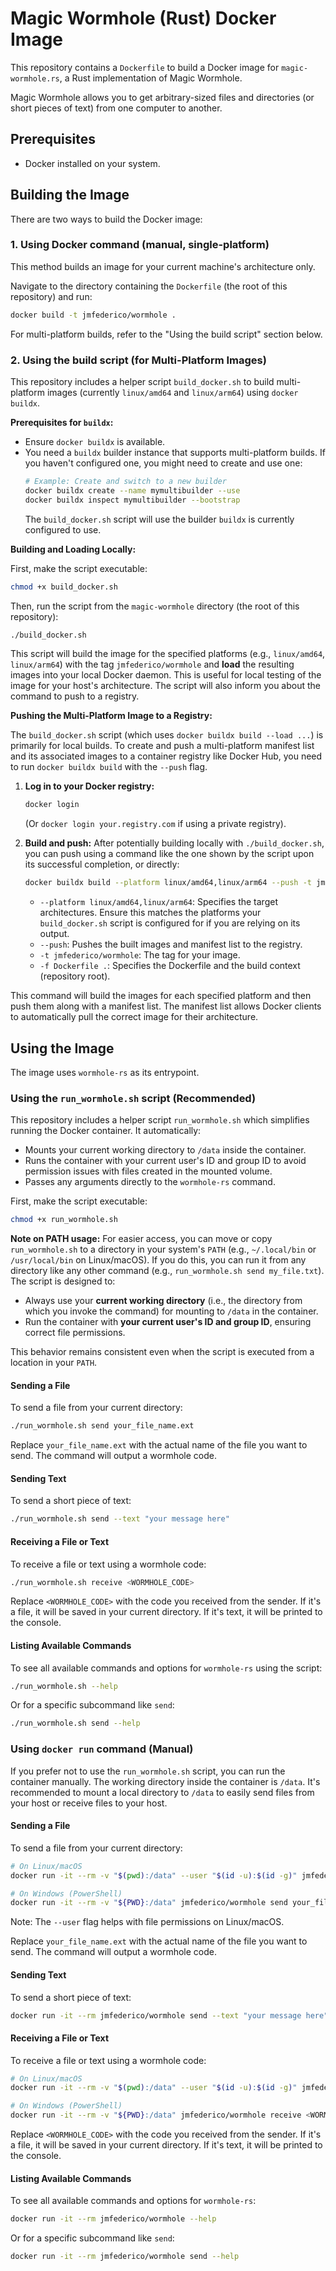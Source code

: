 # Magic Wormhole (Rust) Docker Image

This repository contains a `Dockerfile` to build a Docker image for `magic-wormhole.rs`, a Rust implementation of Magic Wormhole.

Magic Wormhole allows you to get arbitrary-sized files and directories (or short pieces of text) from one computer to another.

## Prerequisites

- Docker installed on your system.

## Building the Image

There are two ways to build the Docker image:

### 1. Using Docker command (manual, single-platform)

This method builds an image for your current machine's architecture only.

Navigate to the directory containing the `Dockerfile` (the root of this repository) and run:

```sh
docker build -t jmfederico/wormhole .
```
For multi-platform builds, refer to the "Using the build script" section below.

### 2. Using the build script (for Multi-Platform Images)

This repository includes a helper script `build_docker.sh` to build multi-platform images (currently `linux/amd64` and `linux/arm64`) using `docker buildx`.

**Prerequisites for `buildx`:**
- Ensure `docker buildx` is available.
- You need a `buildx` builder instance that supports multi-platform builds. If you haven't configured one, you might need to create and use one:
  ```sh
  # Example: Create and switch to a new builder
  docker buildx create --name mymultibuilder --use
  docker buildx inspect mymultibuilder --bootstrap
  ```
  The `build_docker.sh` script will use the builder `buildx` is currently configured to use.

**Building and Loading Locally:**

First, make the script executable:
```sh
chmod +x build_docker.sh
```

Then, run the script from the `magic-wormhole` directory (the root of this repository):
```sh
./build_docker.sh
```
This script will build the image for the specified platforms (e.g., `linux/amd64`, `linux/arm64`) with the tag `jmfederico/wormhole` and **load** the resulting images into your local Docker daemon. This is useful for local testing of the image for your host's architecture. The script will also inform you about the command to push to a registry.

**Pushing the Multi-Platform Image to a Registry:**

The `build_docker.sh` script (which uses `docker buildx build --load ...`) is primarily for local builds. To create and push a multi-platform manifest list and its associated images to a container registry like Docker Hub, you need to run `docker buildx build` with the `--push` flag.

1.  **Log in to your Docker registry:**
    ```sh
    docker login
    ```
    (Or `docker login your.registry.com` if using a private registry).

2.  **Build and push:**
    After potentially building locally with `./build_docker.sh`, you can push using a command like the one shown by the script upon its successful completion, or directly:
    ```sh
    docker buildx build --platform linux/amd64,linux/arm64 --push -t jmfederico/wormhole -f Dockerfile .
    ```
    - `--platform linux/amd64,linux/arm64`: Specifies the target architectures. Ensure this matches the platforms your `build_docker.sh` script is configured for if you are relying on its output.
    - `--push`: Pushes the built images and manifest list to the registry.
    - `-t jmfederico/wormhole`: The tag for your image.
    - `-f Dockerfile .`: Specifies the Dockerfile and the build context (repository root).

This command will build the images for each specified platform and then push them along with a manifest list. The manifest list allows Docker clients to automatically pull the correct image for their architecture.

## Using the Image

The image uses `wormhole-rs` as its entrypoint.

### Using the `run_wormhole.sh` script (Recommended)

This repository includes a helper script `run_wormhole.sh` which simplifies running the Docker container. It automatically:
- Mounts your current working directory to `/data` inside the container.
- Runs the container with your current user's ID and group ID to avoid permission issues with files created in the mounted volume.
- Passes any arguments directly to the `wormhole-rs` command.

First, make the script executable:
```sh
chmod +x run_wormhole.sh
```

**Note on PATH usage:** For easier access, you can move or copy `run_wormhole.sh` to a directory in your system's `PATH` (e.g., `~/.local/bin` or `/usr/local/bin` on Linux/macOS). If you do this, you can run it from any directory like any other command (e.g., `run_wormhole.sh send my_file.txt`). The script is designed to:
- Always use your **current working directory** (i.e., the directory from which you invoke the command) for mounting to `/data` in the container.
- Run the container with **your current user's ID and group ID**, ensuring correct file permissions.

This behavior remains consistent even when the script is executed from a location in your `PATH`.

#### Sending a File

To send a file from your current directory:

```sh
./run_wormhole.sh send your_file_name.ext
```
Replace `your_file_name.ext` with the actual name of the file you want to send. The command will output a wormhole code.

#### Sending Text

To send a short piece of text:

```sh
./run_wormhole.sh send --text "your message here"
```

#### Receiving a File or Text

To receive a file or text using a wormhole code:

```sh
./run_wormhole.sh receive <WORMHOLE_CODE>
```
Replace `<WORMHOLE_CODE>` with the code you received from the sender. If it's a file, it will be saved in your current directory. If it's text, it will be printed to the console.

#### Listing Available Commands

To see all available commands and options for `wormhole-rs` using the script:

```sh
./run_wormhole.sh --help
```

Or for a specific subcommand like `send`:

```sh
./run_wormhole.sh send --help
```

### Using `docker run` command (Manual)

If you prefer not to use the `run_wormhole.sh` script, you can run the container manually. The working directory inside the container is `/data`. It's recommended to mount a local directory to `/data` to easily send files from your host or receive files to your host.

#### Sending a File

To send a file from your current directory:

```sh
# On Linux/macOS
docker run -it --rm -v "$(pwd):/data" --user "$(id -u):$(id -g)" jmfederico/wormhole send your_file_name.ext

# On Windows (PowerShell)
docker run -it --rm -v "${PWD}:/data" jmfederico/wormhole send your_file_name.ext
```
Note: The `--user` flag helps with file permissions on Linux/macOS.

Replace `your_file_name.ext` with the actual name of the file you want to send. The command will output a wormhole code.

#### Sending Text

To send a short piece of text:

```sh
docker run -it --rm jmfederico/wormhole send --text "your message here"
```

#### Receiving a File or Text

To receive a file or text using a wormhole code:

```sh
# On Linux/macOS
docker run -it --rm -v "$(pwd):/data" --user "$(id -u):$(id -g)" jmfederico/wormhole receive <WORMHOLE_CODE>

# On Windows (PowerShell)
docker run -it --rm -v "${PWD}:/data" jmfederico/wormhole receive <WORMHOLE_CODE>
```
Replace `<WORMHOLE_CODE>` with the code you received from the sender. If it's a file, it will be saved in your current directory. If it's text, it will be printed to the console.

#### Listing Available Commands

To see all available commands and options for `wormhole-rs`:

```sh
docker run -it --rm jmfederico/wormhole --help
```

Or for a specific subcommand like `send`:

```sh
docker run -it --rm jmfederico/wormhole send --help
```
